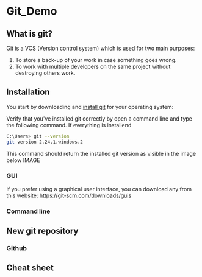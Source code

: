 # Git_Demo
## What is git?
Git is a VCS (Version control system) which is used for two main purposes:
1. To store a back-up of your work in case something goes wrong.
2. To work with multiple developers on the same project without destroying others work.

## Installation
You start by downloading and [install git](https://git-scm.com/book/en/v2/Getting-Started-Installing-Git) for your operating system: 

Verify that you've installed git correctly by open a command line and type the following command. If everything is installend 
```bash
C:\Users> git --version
git version 2.24.1.windows.2
```

This command should return the installed git version as visible in the image below
IMAGE


### GUI
If you prefer using a graphical user interface, you can download any from this website: https://git-scm.com/downloads/guis

### Command line

## New git repository
### Github
## Cheat sheet
